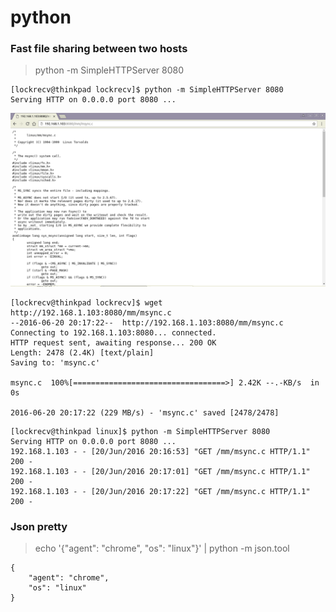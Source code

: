 # python

### Fast file sharing between two hosts

> python -m SimpleHTTPServer 8080

```
[lockrecv@thinkpad lockrecv]$ python -m SimpleHTTPServer 8080
Serving HTTP on 0.0.0.0 port 8080 ...
```

![pyserver-chrome](pyserver-chrome.png)

```
[lockrecv@thinkpad lockrecv]$ wget http://192.168.1.103:8080/mm/msync.c
--2016-06-20 20:17:22--  http://192.168.1.103:8080/mm/msync.c
Connecting to 192.168.1.103:8080... connected.
HTTP request sent, awaiting response... 200 OK
Length: 2478 (2.4K) [text/plain]
Saving to: 'msync.c'

msync.c  100%[==================================>] 2.42K --.-KB/s  in 0s

2016-06-20 20:17:22 (229 MB/s) - 'msync.c' saved [2478/2478]
```

```
[lockrecv@thinkpad linux]$ python -m SimpleHTTPServer 8080
Serving HTTP on 0.0.0.0 port 8080 ...
192.168.1.103 - - [20/Jun/2016 20:16:53] "GET /mm/msync.c HTTP/1.1" 200 -
192.168.1.103 - - [20/Jun/2016 20:17:01] "GET /mm/msync.c HTTP/1.1" 200 -
192.168.1.103 - - [20/Jun/2016 20:17:22] "GET /mm/msync.c HTTP/1.1" 200 -
```

### Json pretty

> echo '{"agent": "chrome", "os": "linux"}' | python -m json.tool

```
{
    "agent": "chrome",
    "os": "linux"
}
```
